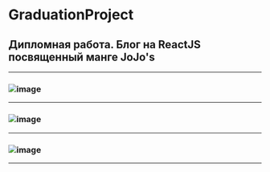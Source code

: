 # GraduationProject
## Дипломная работа. Блог на ReactJS посвященный манге JoJo's
***
### ![image](https://user-images.githubusercontent.com/52426617/186265115-02601cf7-0f19-44c9-b61c-43355c94b659.png)
***
### ![image](https://user-images.githubusercontent.com/52426617/186265293-737b2966-f3a6-41a9-8bc4-006412418ceb.png)
***
### ![image](https://user-images.githubusercontent.com/52426617/186265490-a066a71c-bbf0-4701-8db8-42dc79a1c19a.png)
***
